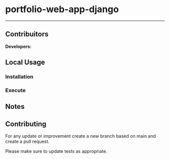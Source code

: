 # portfolio-web-app-django

<!-- General description of the project -->

---

## Contribuitors
**Developers:**
<!-- Example:
* Developer 1
* Developer 2
* Developer 3 -->

## Local Usage

### Installation

<!-- Steps to install this project locally -->

### Execute

<!-- How to execute the project locally -->

## Notes

<!-- Additional notes -->

## Contributing

For any update or improvement create a new branch based on main and create a pull request.

Please make sure to update tests as appropriate.

<!-- Any additional requirements to contribute -->
